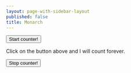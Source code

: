 ```yaml
---
layout: page-with-sidebar-layout
published: false
title: Monarch
---
```

<button onClick="myTimer = setInterval(myCounter, 1000)">Start counter!</button>

<p id="demo">Click on the button above and I will count forever.</p>

<button onClick="clearInterval(myTimer)">Stop counter!</button>

<script>
var c = 0;
function myCounter() {
  document.getElementById("demo").innerHTML = ++c;
}
</script> 

